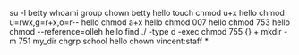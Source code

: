  su -l betty
whoami
group
chown betty hello
touch
chmod u+x hello
chmod u=rwx,g=r+x,o=r-- hello
chmod a+x hello
chmod 007 hello
chmod 753 hello
chmod --reference=olleh hello
find ./ -type d -exec chmod 755 {} +
mkdir -m 751 my_dir
chgrp school hello
chown vincent:staff *

